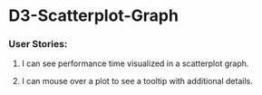 # D3-Scatterplot-Graph
[]()

### User Stories:

1. I can see performance time visualized in a scatterplot graph.

2. I can mouse over a plot to see a tooltip with additional details.

